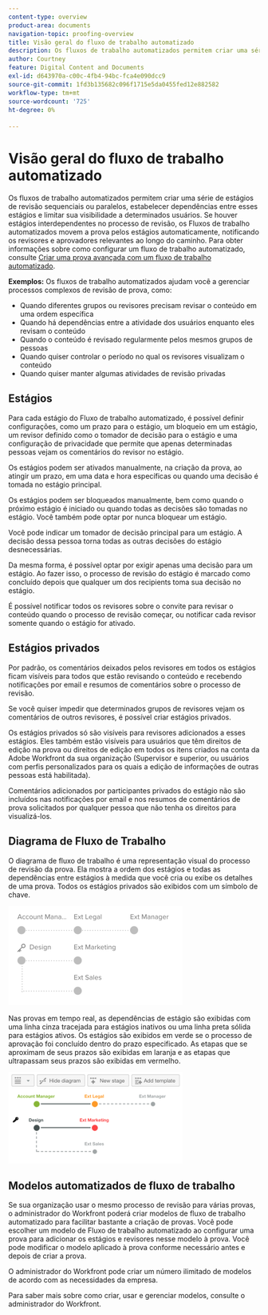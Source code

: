 ```yaml
---
content-type: overview
product-area: documents
navigation-topic: proofing-overview
title: Visão geral do fluxo de trabalho automatizado
description: Os fluxos de trabalho automatizados permitem criar uma série de estágios de revisão sequenciais ou paralelos, estabelecer dependências entre esses estágios e limitar sua visibilidade a determinados usuários. Se houver estágios interdependentes no processo de revisão, os Fluxos de trabalho automatizados movem a prova pelos estágios automaticamente, notificando os revisores e aprovadores relevantes ao longo do caminho.
author: Courtney
feature: Digital Content and Documents
exl-id: d643970a-c00c-4fb4-94bc-fca4e090dcc9
source-git-commit: 1fd3b135682c096f1715e5da0455fed12e882582
workflow-type: tm+mt
source-wordcount: '725'
ht-degree: 0%

---
```


# Visão geral do fluxo de trabalho automatizado

<!-- Audited: 01/2024 -->

Os fluxos de trabalho automatizados permitem criar uma série de estágios de revisão sequenciais ou paralelos, estabelecer dependências entre esses estágios e limitar sua visibilidade a determinados usuários. Se houver estágios interdependentes no processo de revisão, os Fluxos de trabalho automatizados movem a prova pelos estágios automaticamente, notificando os revisores e aprovadores relevantes ao longo do caminho. Para obter informações sobre como configurar um fluxo de trabalho automatizado, consulte [Criar uma prova avançada com um fluxo de trabalho automatizado](../../../review-and-approve-work/proofing/creating-proofs-within-workfront/create-automated-proof-workflow.md).

**Exemplos:** Os fluxos de trabalho automatizados ajudam você a gerenciar processos complexos de revisão de prova, como:

* Quando diferentes grupos ou revisores precisam revisar o conteúdo em uma ordem específica
* Quando há dependências entre a atividade dos usuários enquanto eles revisam o conteúdo
* Quando o conteúdo é revisado regularmente pelos mesmos grupos de pessoas
* Quando quiser controlar o período no qual os revisores visualizam o conteúdo
* Quando quiser manter algumas atividades de revisão privadas

## Estágios

Para cada estágio do Fluxo de trabalho automatizado, é possível definir configurações, como um prazo para o estágio, um bloqueio em um estágio, um revisor definido como o tomador de decisão para o estágio e uma configuração de privacidade que permite que apenas determinadas pessoas vejam os comentários do revisor no estágio.

Os estágios podem ser ativados manualmente, na criação da prova, ao atingir um prazo, em uma data e hora específicas ou quando uma decisão é tomada no estágio principal.

Os estágios podem ser bloqueados manualmente, bem como quando o próximo estágio é iniciado ou quando todas as decisões são tomadas no estágio. Você também pode optar por nunca bloquear um estágio.

Você pode indicar um tomador de decisão principal para um estágio. A decisão dessa pessoa torna todas as outras decisões do estágio desnecessárias.

Da mesma forma, é possível optar por exigir apenas uma decisão para um estágio. Ao fazer isso, o processo de revisão do estágio é marcado como concluído depois que qualquer um dos recipients toma sua decisão no estágio.

É possível notificar todos os revisores sobre o convite para revisar o conteúdo quando o processo de revisão começar, ou notificar cada revisor somente quando o estágio for ativado.

## Estágios privados

Por padrão, os comentários deixados pelos revisores em todos os estágios ficam visíveis para todos que estão revisando o conteúdo e recebendo notificações por email e resumos de comentários sobre o processo de revisão.

Se você quiser impedir que determinados grupos de revisores vejam os comentários de outros revisores, é possível criar estágios privados.

Os estágios privados só são visíveis para revisores adicionados a esses estágios. Eles também estão visíveis para usuários que têm direitos de edição na prova ou direitos de edição em todos os itens criados na conta da Adobe Workfront da sua organização (Supervisor e superior, ou usuários com perfis personalizados para os quais a edição de informações de outras pessoas está habilitada).

Comentários adicionados por participantes privados do estágio não são incluídos nas notificações por email e nos resumos de comentários de prova solicitados por qualquer pessoa que não tenha os direitos para visualizá-los.

## Diagrama de Fluxo de Trabalho

O diagrama de fluxo de trabalho é uma representação visual do processo de revisão da prova. Ela mostra a ordem dos estágios e todas as dependências entre estágios à medida que você cria ou exibe os detalhes de uma prova. Todos os estágios privados são exibidos com um símbolo de chave.

![introdução a exemplo-diagrama.png](assets/intro-to-aw-example-diagram-350x199.png)

Nas provas em tempo real, as dependências de estágio são exibidas com uma linha cinza tracejada para estágios inativos ou uma linha preta sólida para estágios ativos. Os estágios são exibidos em verde se o processo de aprovação foi concluído dentro do prazo especificado. As etapas que se aproximam de seus prazos são exibidas em laranja e as etapas que ultrapassam seus prazos são exibidas em vermelho.

![workflow_2.png](assets/workflow-2-350x183.png)

## Modelos automatizados de fluxo de trabalho

Se sua organização usar o mesmo processo de revisão para várias provas, o administrador do Workfront poderá criar modelos de fluxo de trabalho automatizado para facilitar bastante a criação de provas. Você pode escolher um modelo de Fluxo de trabalho automatizado ao configurar uma prova para adicionar os estágios e revisores nesse modelo à prova. Você pode modificar o modelo aplicado à prova conforme necessário antes e depois de criar a prova.

O administrador do Workfront pode criar um número ilimitado de modelos de acordo com as necessidades da empresa.

Para saber mais sobre como criar, usar e gerenciar modelos, consulte o administrador do Workfront.
